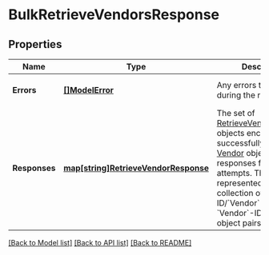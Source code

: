 # BulkRetrieveVendorsResponse

## Properties
Name | Type | Description | Notes
------------ | ------------- | ------------- | -------------
**Errors** | [**[]ModelError**](Error.md) | Any errors that occurred during the request. | [optional] [default to null]
**Responses** | [**map[string]RetrieveVendorResponse**](RetrieveVendorResponse.md) | The set of [RetrieveVendorResponse](https://developer.squareup.com/reference/square_2024-07-17/objects/RetrieveVendorResponse) objects encapsulating successfully retrieved [Vendor](https://developer.squareup.com/reference/square_2024-07-17/objects/Vendor) objects or error responses for failed attempts. The set is represented by  a collection of &#x60;Vendor&#x60;-ID/&#x60;Vendor&#x60;-object or &#x60;Vendor&#x60;-ID/error-object pairs. | [optional] [default to null]

[[Back to Model list]](../README.md#documentation-for-models) [[Back to API list]](../README.md#documentation-for-api-endpoints) [[Back to README]](../README.md)

